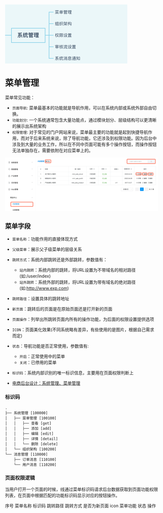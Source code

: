 <img src="/assets/images/e_commerce/02.png"/>

# 菜单管理

菜单常见功能：

* `页面导航`: 菜单最基本的功能就是导航作用，可以在系统内部或系统外部自由切换。
* `功能划分`: 一个系统通常包含大量功能点，通过模块划分、层级结构可以更清晰的展示出系统架构
* `权限管理`: 对于常见的门户网站来说，菜单最主要的功能就是起到快捷导航作用，而对于后来系统来说，除了导航功能，它还涉及到权限功能。因为后台中涉及到大量的业务工作，所以在不同中页面可能有多个操作按钮，而操作按钮无法单独存在，需要依附在对应菜单上的。

<img src="/assets/images/e_commerce/01.png"/>

## 菜单字段

* `菜单名称`：功能作用的直接体现方式
* `父级菜单`：展示父子级菜单的层级关系
* `跳转方式`：系统内部跳转还是外部跳转，参数值有：
	* `站内跳转`：系统内部的跳转，将URL设置为不带域名的相对路径(如:/user/index)
	* `站外跳转`：系统外部的跳转，将URL设置为带有域名的绝对路径(如:http://www.exp.com)
* `跳转路径`：设置具体的跳转地址
* `新页面`：跳转后的页面是在原始页面还是打开新的页面
* `页面操作`：列举出所跳转页面内所有的操作功能，为后面的权限设置提供选项
* `ICON`：页面美化效果(不同系统略有差异，有些使用的是图片，根据自己需求而定)
* `状态`：导航功能是否正常使用，参数值有:
	* `开启`：正常使用中的菜单
	* `关闭`：已停用的菜单
* `标识码`：系统内部识别的唯一标识信息，主要用在页面权限判断上

* [电商后台设计：系统管理、菜单管理](http://www.woshipm.com/pmd/4047540.html)

### 标识码

```
.
├── 系统管理 [100000]
│   ├── 菜单管理 [100100]
│   │   ├── 查看 [get]
│   │   ├── 添加 [add]
│   │   ├── 编辑 [edit]
│   │   ├── 详情 [detail]
│   │   └── 删除 [delete]
│   └── 组织架构 [100200]
└── 消息管理 [110000]
    ├── 订单消息 [110100]
    └── 用户消息 [110200]
```

### 页面权限逻辑

当用户打开一个页面的时候，线通过菜单标识码请求后台数据获取到页面功能权限列表，在页面中根据匹配的功能标识码显示对应的按钮操作。



序号
菜单名称
标识码
跳转路径
跳转方式
是否为新页面
icon
菜单功能
状态
操作 


















